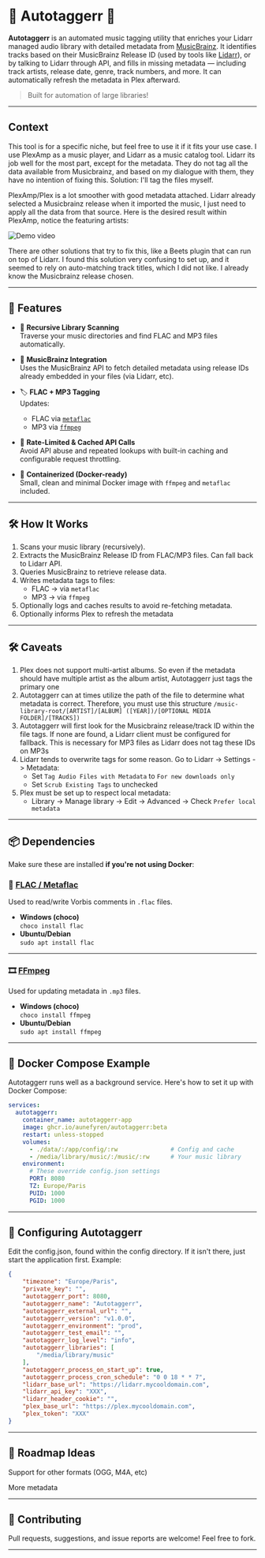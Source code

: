 # 🎵 Autotaggerr 🎵

**Autotaggerr** is an automated music tagging utility that enriches your Lidarr managed audio library with detailed metadata from [MusicBrainz](https://musicbrainz.org/). It identifies tracks based on their MusicBrainz Release ID (used by tools like [Lidarr](https://lidarr.audio/)), or by talking to Lidarr through API, and fills in missing metadata — including track artists, release date, genre, track numbers, and more. It can automatically refresh the metadata in Plex afterward.

> Built for automation of large libraries!

---

## Context

This tool is for a specific niche, but feel free to use it if it fits your use case. I use PlexAmp as a music player, and Lidarr as a music catalog tool. Lidarr its job well for the most part, except for the metadata. They do not tag all the data available from Musicbrainz, and based on my dialogue with them, they have no intention of fixing this. Solution: I'll tag the files myself.

PlexAmp/Plex is a lot smoother with good metadata attached. Lidarr already selected a Musicbrainz release when it imported the music, I just need to apply all the data from that source. Here is the desired result within PlexAmp, notice the featuring artists:

![Demo video](https://raw.githubusercontent.com/aunefyren/autotaggerr/refs/heads/main/.github/assets/demo.gif)

There are other solutions that try to fix this, like a Beets plugin that can run on top of Lidarr. I found this solution very confusing to set up, and it seemed to rely on auto-matching track titles, which I did not like. I already know the Musicbrainz release chosen.

---

## 🚀 Features

- 📂 **Recursive Library Scanning**  
  Traverse your music directories and find FLAC and MP3 files automatically.

- 🧠 **MusicBrainz Integration**  
  Uses the MusicBrainz API to fetch detailed metadata using release IDs already embedded in your files (via Lidarr, etc).

- 🏷️ **FLAC + MP3 Tagging**  
  Updates:
  - FLAC via [`metaflac`](https://xiph.org/flac/)
  - MP3 via [`ffmpeg`](https://ffmpeg.org/)

- 🧠 **Rate-Limited & Cached API Calls**  
  Avoid API abuse and repeated lookups with built-in caching and configurable request throttling.

- 🐳 **Containerized (Docker-ready)**  
  Small, clean and minimal Docker image with `ffmpeg` and `metaflac` included.

---

## 🛠️ How It Works

1. Scans your music library (recursively).
2. Extracts the MusicBrainz Release ID from FLAC/MP3 files. Can fall back to Lidarr API.
3. Queries MusicBrainz to retrieve release data.
4. Writes metadata tags to files:
   - FLAC → via `metaflac`
   - MP3 → via `ffmpeg`
5. Optionally logs and caches results to avoid re-fetching metadata.
6. Optionally informs Plex to refresh the metadata

---

## 🛠️ Caveats

1. Plex does not support multi-artist albums. So even if the metadata should have multiple artist as the album artist, Autotaggerr just tags the primary one
2. Autotaggerr can at times utilize the path of the file to determine what metadata is correct. Therefore, you must use this structure `/music-library-root/[ARTIST]/[ALBUM] ([YEAR])/[OPTIONAL MEDIA FOLDER]/[TRACKS])`
3. Autotaggerr will first look for the Musicbrainz release/track ID within the file tags. If none are found, a Lidarr client must be configured for fallback. This is necessary for MP3 files as Lidarr does not tag these IDs on MP3s
4.  Lidarr tends to overwrite tags for some reason. Go to Lidarr -> Settings -> Metadata:
    - Set `Tag Audio Files with Metadata` to `For new downloads only`
    - Set `Scrub Existing Tags` to unchecked
5. Plex must be set up to respect local metadata:
    - Library -> Manage library -> Edit -> Advanced -> Check `Prefer local metadata`

---

## 📦 Dependencies

Make sure these are installed **if you're not using Docker**:

### 🔧 [FLAC / Metaflac](https://xiph.org/flac/download.html)

Used to read/write Vorbis comments in `.flac` files.

- **Windows (choco)**  
  `choco install flac`
- **Ubuntu/Debian**  
  `sudo apt install flac`

---

### 🎞 [FFmpeg](https://ffmpeg.org/)

Used for updating metadata in `.mp3` files.

- **Windows (choco)**  
  `choco install ffmpeg`
- **Ubuntu/Debian**  
  `sudo apt install ffmpeg`

---

## 🐳 Docker Compose Example

Autotaggerr runs well as a background service. Here's how to set it up with Docker Compose:

```yaml
services:
  autotaggerr:
    container_name: autotaggerr-app
    image: ghcr.io/aunefyren/autotaggerr:beta
    restart: unless-stopped
    volumes:
      - ./data/:/app/config/:rw               # Config and cache
      - /media/library/music/:/music/:rw      # Your music library
    environment:
      # These override config.json settings
      PORT: 8080
      TZ: Europe/Paris
      PUID: 1000
      PGID: 1000
```

---

## 🐳 Configuring Autotaggerr
Edit the config.json, found within the config directory. If it isn't there, just start the application first. Example:

```json
{
	"timezone": "Europe/Paris",
	"private_key": "",
	"autotaggerr_port": 8080,
	"autotaggerr_name": "Autotaggerr",
	"autotaggerr_external_url": "",
	"autotaggerr_version": "v1.0.0",
	"autotaggerr_environment": "prod",
	"autotaggerr_test_email": "",
	"autotaggerr_log_level": "info",
	"autotaggerr_libraries": [
		"/media/library/music"
	],
	"autotaggerr_process_on_start_up": true,
	"autotaggerr_process_cron_schedule": "0 0 18 * * 7",
	"lidarr_base_url": "https://lidarr.mycooldomain.com",
	"lidarr_api_key": "XXX",
	"lidarr_header_cookie": "",
	"plex_base_url": "https://plex.mycooldomain.com",
	"plex_token": "XXX"
}
```

---

## 🧠 Roadmap Ideas

Support for other formats (OGG, M4A, etc)

More metadata

---

## 👋 Contributing

Pull requests, suggestions, and issue reports are welcome!
Feel free to fork.

---